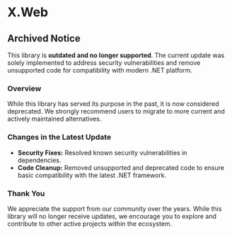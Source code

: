 # X.Web

## Archived Notice

This library is **outdated and no longer supported**. The current update was solely implemented to address security vulnerabilities and remove unsupported code for compatibility with modern .NET platform.

### Overview

While this library has served its purpose in the past, it is now considered deprecated. We strongly recommend users to migrate to more current and actively maintained alternatives.

### Changes in the Latest Update

- **Security Fixes:** Resolved known security vulnerabilities in dependencies.
- **Code Cleanup:** Removed unsupported and deprecated code to ensure basic compatibility with the latest .NET framework.


### Thank You

We appreciate the support from our community over the years. While this library will no longer receive updates, we encourage you to explore and contribute to other active projects within the ecosystem.
